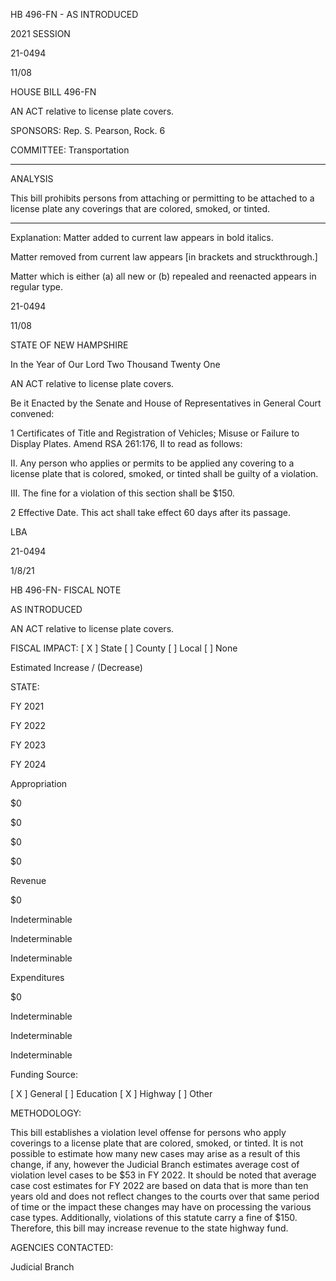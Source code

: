  HB 496-FN - AS INTRODUCED

 

 

2021 SESSION

 21-0494

 11/08

 

HOUSE BILL 496-FN

 

AN ACT relative to license plate covers.

 

SPONSORS: Rep. S. Pearson, Rock. 6

 

COMMITTEE: Transportation

 

-----------------------------------------------------------------

 

ANALYSIS

 

 This bill prohibits persons from attaching or permitting to be attached to a license plate any coverings that are colored, smoked, or tinted.

 

- - - - - - - - - - - - - - - - - - - - - - - - - - - - - - - - - - - - - - - - - - - - - - - - - - - - - - - - - - - - - - - - - - - - - - - - - - - 

 

Explanation: Matter added to current law appears in bold italics.

 Matter removed from current law appears [in brackets and struckthrough.]

 Matter which is either (a) all new or (b) repealed and reenacted appears in regular type.

 21-0494

 11/08

 

STATE OF NEW HAMPSHIRE

 

In the Year of Our Lord Two Thousand Twenty One

 

AN ACT relative to license plate covers.

 

Be it Enacted by the Senate and House of Representatives in General Court convened:

 

 1 Certificates of Title and Registration of Vehicles; Misuse or Failure to Display Plates. Amend RSA 261:176, II to read as follows:

 II. Any person who applies or permits to be applied any covering to a license plate that is colored, smoked, or tinted shall be guilty of a violation. 

 III. The fine for a violation of this section shall be $150. 

 2 Effective Date. This act shall take effect 60 days after its passage.

 

LBA

 21-0494

 1/8/21

 

HB 496-FN- FISCAL NOTE

AS INTRODUCED

 

AN ACT relative to license plate covers.

 

FISCAL IMPACT: [ X ] State [ ] County [ ] Local [ ] None

   

 

   

Estimated Increase / (Decrease)

  STATE:

FY 2021

FY 2022

FY 2023

FY 2024

   Appropriation

$0

$0

$0

$0

   Revenue

$0

Indeterminable

Indeterminable

Indeterminable

   Expenditures

$0

Indeterminable

Indeterminable

Indeterminable

  Funding Source:

 [ X ] General [ ] Education [ X ] Highway [ ] Other 

   

METHODOLOGY:

This bill establishes a violation level offense for persons who apply coverings to a license plate that are colored, smoked, or tinted. It is not possible to estimate how many new cases may arise as a result of this change, if any, however the Judicial Branch estimates average cost of violation level cases to be $53 in FY 2022. It should be noted that average case cost estimates for FY 2022 are based on data that is more than ten years old and does not reflect changes to the courts over that same period of time or the impact these changes may have on processing the various case types. Additionally, violations of this statute carry a fine of $150. Therefore, this bill may increase revenue to the state highway fund.

 

AGENCIES CONTACTED:

Judicial Branch

 

